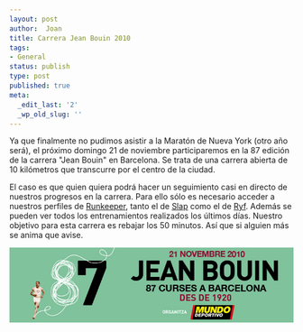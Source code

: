 ```yaml
---
layout: post
author:  Joan
title: Carrera Jean Bouin 2010
tags:
- General
status: publish
type: post
published: true
meta:
  _edit_last: '2'
  _wp_old_slug: ''
---
```

Ya que finalmente no pudimos asistir a la Maratón de Nueva York (otro año será), el próximo domingo 21 de noviembre participaremos en la 87 edición de la carrera "Jean Bouin" en Barcelona. Se trata de una carrera abierta de 10 kilómetros que transcurre por el centro de la ciudad.

El caso es que quien quiera podrá hacer un seguimiento casi en directo de nuestros progresos en la carrera. Para ello sólo es necesario acceder a nuestros perfiles de <a href="http://www.runkeeper.com">Runkeeper</a>, tanto el de <a href="http://runkeeper.com/user/ Joanrafel/profile">Slap</a> como el de <a href="http://runkeeper.com/user/Jaumeteruel/profile">Ryf</a>. Además se pueden ver todos los entrenamientos realizados los últimos días. Nuestro objetivo para esta carrera es rebajar los 50 minutos. Así que si alguien más se anima que avise.

<a href="http://www.jeanbouin.cat/"><img src="/images_posts/jean_bouin_10.jpg" alt="Jean Bouin 2010" /></a>
